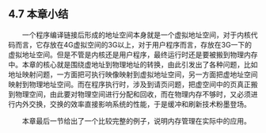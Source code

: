 ## 4.7 本章小结

&emsp;&emsp;一个程序编译链接后形成的地址空间本身就是一个虚拟地址空间，对于内核代码而言，它存放在4G虚拟空间的3G以上，对于用户程序而言，存放在3G一下的虚拟地址空间。但是不管是内核还是用户程序，最终运行时还是要被搬到物理内存中。本章的核心就是围绕虚地址到物理地址的转换，由此引发出了各种问题，比如地址映射问题，一方面把可执行映像映射到虚拟地址空间，另一方面把虚地址空间映射到物理地址空间。而在程序执行时，涉及到请页问题，把虚空间中的页真正搬到物理空间，由此要对物理空间进行分配和回收，而在物理内存不够时，又必须进行内外交换，交换的效率直接影响系统的性能，于是缓冲和刷新技术粉墨登场。

&emsp;&emsp;本章最后一节给出了一个比较完整的例子，说明内存管理在实际中的应用。
